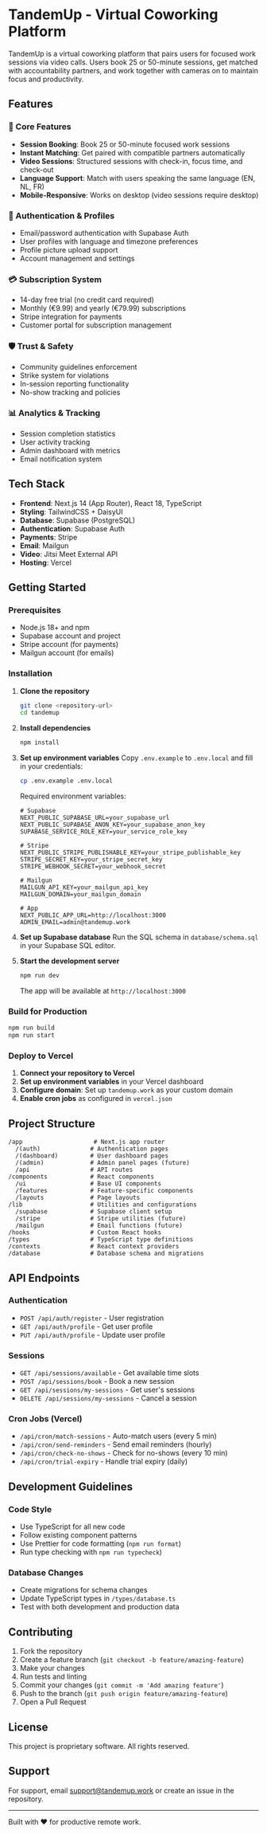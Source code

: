 # TandemUp - Virtual Coworking Platform

TandemUp is a virtual coworking platform that pairs users for focused work sessions via video calls. Users book 25 or 50-minute sessions, get matched with accountability partners, and work together with cameras on to maintain focus and productivity.

## Features

### 🎯 Core Features
- **Session Booking**: Book 25 or 50-minute focused work sessions
- **Instant Matching**: Get paired with compatible partners automatically
- **Video Sessions**: Structured sessions with check-in, focus time, and check-out
- **Language Support**: Match with users speaking the same language (EN, NL, FR)
- **Mobile-Responsive**: Works on desktop (video sessions require desktop)

### 🔐 Authentication & Profiles
- Email/password authentication with Supabase Auth
- User profiles with language and timezone preferences
- Profile picture upload support
- Account management and settings

### 💳 Subscription System
- 14-day free trial (no credit card required)
- Monthly (€9.99) and yearly (€79.99) subscriptions
- Stripe integration for payments
- Customer portal for subscription management

### 🛡️ Trust & Safety
- Community guidelines enforcement
- Strike system for violations
- In-session reporting functionality
- No-show tracking and policies

### 📊 Analytics & Tracking
- Session completion statistics
- User activity tracking
- Admin dashboard with metrics
- Email notification system

## Tech Stack

- **Frontend**: Next.js 14 (App Router), React 18, TypeScript
- **Styling**: TailwindCSS + DaisyUI
- **Database**: Supabase (PostgreSQL)
- **Authentication**: Supabase Auth
- **Payments**: Stripe
- **Email**: Mailgun
- **Video**: Jitsi Meet External API
- **Hosting**: Vercel

## Getting Started

### Prerequisites
- Node.js 18+ and npm
- Supabase account and project
- Stripe account (for payments)
- Mailgun account (for emails)

### Installation

1. **Clone the repository**
   ```bash
   git clone <repository-url>
   cd tandemup
   ```

2. **Install dependencies**
   ```bash
   npm install
   ```

3. **Set up environment variables**
   Copy `.env.example` to `.env.local` and fill in your credentials:
   ```bash
   cp .env.example .env.local
   ```

   Required environment variables:
   ```env
   # Supabase
   NEXT_PUBLIC_SUPABASE_URL=your_supabase_url
   NEXT_PUBLIC_SUPABASE_ANON_KEY=your_supabase_anon_key
   SUPABASE_SERVICE_ROLE_KEY=your_service_role_key

   # Stripe
   NEXT_PUBLIC_STRIPE_PUBLISHABLE_KEY=your_stripe_publishable_key
   STRIPE_SECRET_KEY=your_stripe_secret_key
   STRIPE_WEBHOOK_SECRET=your_webhook_secret

   # Mailgun
   MAILGUN_API_KEY=your_mailgun_api_key
   MAILGUN_DOMAIN=your_mailgun_domain

   # App
   NEXT_PUBLIC_APP_URL=http://localhost:3000
   ADMIN_EMAIL=admin@tandemup.work
   ```

4. **Set up Supabase database**
   Run the SQL schema in `database/schema.sql` in your Supabase SQL editor.

5. **Start the development server**
   ```bash
   npm run dev
   ```

   The app will be available at `http://localhost:3000`

### Build for Production

```bash
npm run build
npm run start
```

### Deploy to Vercel

1. **Connect your repository to Vercel**
2. **Set up environment variables** in your Vercel dashboard
3. **Configure domain**: Set up `tandemup.work` as your custom domain
4. **Enable cron jobs** as configured in `vercel.json`

## Project Structure

```
/app                    # Next.js app router
  /(auth)              # Authentication pages
  /(dashboard)         # User dashboard pages
  /(admin)             # Admin panel pages (future)
  /api                 # API routes
/components            # React components
  /ui                  # Base UI components
  /features            # Feature-specific components
  /layouts             # Page layouts
/lib                   # Utilities and configurations
  /supabase            # Supabase client setup
  /stripe              # Stripe utilities (future)
  /mailgun             # Email functions (future)
/hooks                 # Custom React hooks
/types                 # TypeScript type definitions
/contexts              # React context providers
/database              # Database schema and migrations
```

## API Endpoints

### Authentication
- `POST /api/auth/register` - User registration
- `GET /api/auth/profile` - Get user profile
- `PUT /api/auth/profile` - Update user profile

### Sessions
- `GET /api/sessions/available` - Get available time slots
- `POST /api/sessions/book` - Book a new session
- `GET /api/sessions/my-sessions` - Get user's sessions
- `DELETE /api/sessions/my-sessions` - Cancel a session

### Cron Jobs (Vercel)
- `/api/cron/match-sessions` - Auto-match users (every 5 min)
- `/api/cron/send-reminders` - Send email reminders (hourly)
- `/api/cron/check-no-shows` - Check for no-shows (every 10 min)
- `/api/cron/trial-expiry` - Handle trial expiry (daily)

## Development Guidelines

### Code Style
- Use TypeScript for all new code
- Follow existing component patterns
- Use Prettier for code formatting (`npm run format`)
- Run type checking with `npm run typecheck`)

### Database Changes
- Create migrations for schema changes
- Update TypeScript types in `/types/database.ts`
- Test with both development and production data

## Contributing

1. Fork the repository
2. Create a feature branch (`git checkout -b feature/amazing-feature`)
3. Make your changes
4. Run tests and linting
5. Commit your changes (`git commit -m 'Add amazing feature'`)
6. Push to the branch (`git push origin feature/amazing-feature`)
7. Open a Pull Request

## License

This project is proprietary software. All rights reserved.

## Support

For support, email support@tandemup.work or create an issue in the repository.

---

Built with ❤️ for productive remote work.
